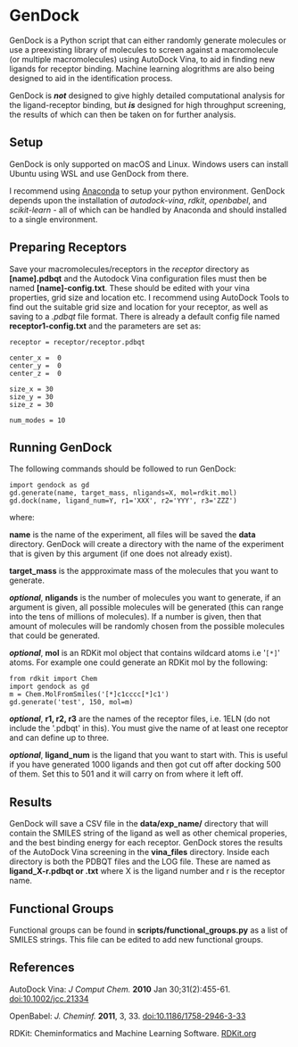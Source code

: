 # GenDock

GenDock is a Python script that can either randomly generate molecules or use a preexisting library of molecules to screen against a macromolecule (or multiple macromolecules) using AutoDock Vina, to aid in finding new ligands for receptor binding. Machine learning alogrithms are also being designed to aid in the identification process.

GenDock is ***not*** designed to give highly detailed computational analysis for the ligand-receptor binding, but ***is*** designed for high throughput screening, the results of which can then be taken on for further analysis. 

## Setup

GenDock is only supported on macOS and Linux. Windows users can install Ubuntu using WSL and use GenDock from there.

I recommend using [Anaconda](https://www.anaconda.com/download) to setup your python environment. GenDock depends upon the installation of *autodock-vina*, *rdkit*, *openbabel*, and  *scikit-learn* - all of which can be handled by Anaconda and should installed to a single environment.

## Preparing Receptors

Save your macromolecules/receptors in the *receptor* directory as **[name].pdbqt** and the Autodock Vina configuration files must then be named **[name]-config.txt**. These should be edited with your vina properties, grid size and location etc. I recommend using AutoDock Tools to find out the suitable grid size and location for your receptor, as well as saving to a *.pdbqt* file format. There is already a default config file named **receptor1-config.txt** and the parameters are set as:
```
receptor = receptor/receptor.pdbqt

center_x =  0
center_y =  0
center_z =  0

size_x = 30
size_y = 30
size_z = 30

num_modes = 10
```
## Running GenDock

The following commands should be followed to run GenDock:

```
import gendock as gd
gd.generate(name, target_mass, nligands=X, mol=rdkit.mol)
gd.dock(name, ligand_num=Y, r1='XXX', r2='YYY', r3='ZZZ')
```
where:
 
**name** is the name of the experiment, all files will be saved the **data** directory. GenDock will create a directory with the name of the experiment that is given by this argument (if one does not already exist).

**target_mass** is the appproximate mass of the molecules that you want to generate.

***optional***, **nligands** is the number of molecules you want to generate, if an argument is given, all possible molecules will be generated (this can range into the tens of millions of molecules). If a number is given, then that amount of molecules will be randomly chosen from the possible molecules that could be generated.

***optional***, **mol** is an RDKit mol object that contains wildcard atoms i.e '`[*]`' atoms. For example one could generate an RDKit mol by the following:
```
from rdkit import Chem
import gendock as gd
m = Chem.MolFromSmiles('[*]c1cccc[*]c1')
gd.generate('test', 150, mol=m)
```

***optional***, **r1, r2, r3** are the names of the receptor files, i.e. 1ELN (do not include the '.pdbqt' in this). You must give the name of at least one receptor and can define up to three.

***optional***, **ligand_num** is the ligand that you want to start with. This is useful if you have generated 1000 ligands and then got cut off after docking 500 of them. Set this to 501 and it will carry on from where it left off.

## Results

GenDock will save a CSV file in the **data/exp_name/** directory that will contain the SMILES string of the ligand as well as other chemical properies, and the best binding energy for each receptor. GenDock stores the results of the AutoDock Vina screening in the **vina_files** directory. Inside each directory is both the PDBQT files and the LOG file. These are named as **ligand_X-r.pdbqt or .txt** where X is the ligand number and r is the receptor name.

## Functional Groups
Functional groups can be found in **scripts/functional_groups.py** as a list of SMILES strings. This file can be edited to add new functional groups.

## References

AutoDock Vina: *J Comput Chem.* **2010** Jan 30;31(2):455-61. [doi:10.1002/jcc.21334](https://doi.org/10.1002/jcc.21334)

OpenBabel: *J. Cheminf.* **2011**, 3, 33. [doi:10.1186/1758-2946-3-33](https://doi.org/10.1186/1758-2946-3-33)

RDKit: Cheminformatics and Machine Learning Software. [RDKit.org](https://www.rdkit.org)

